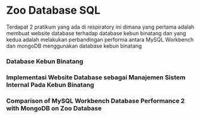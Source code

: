# Zoo Database SQL

Terdapat 2 pratikum yang ada di respiratory ini dimana yang pertama adalah membuat website database terhadap database kebun binatang dan yang kedua adalah melakukan perbandingan performa antara MySQL Workbench dan mongoDB menggunakan database kebun binatang

### Database Kebun Binatang
### Implementasi Website Database sebagai Manajemen Sistem Internal Pada Kebun Binatang
### Comparison of MySQL Workbench Database Performance 2 with MongoDB on Zoo Database
